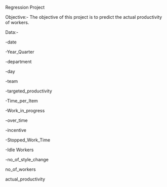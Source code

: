 Regression Project

Objective:-
The  objective of this project is to predict the  actual productivity of workers.

Data:-

-date

-Year_Quarter

-department

-day

-team

-targeted_productivity

-Time_per_Item

-Work_in_progress

-over_time

-incentive

-Stopped_Work_Time

-Idle Workers

-no_of_style_change

no_of_workers

actual_productivity
